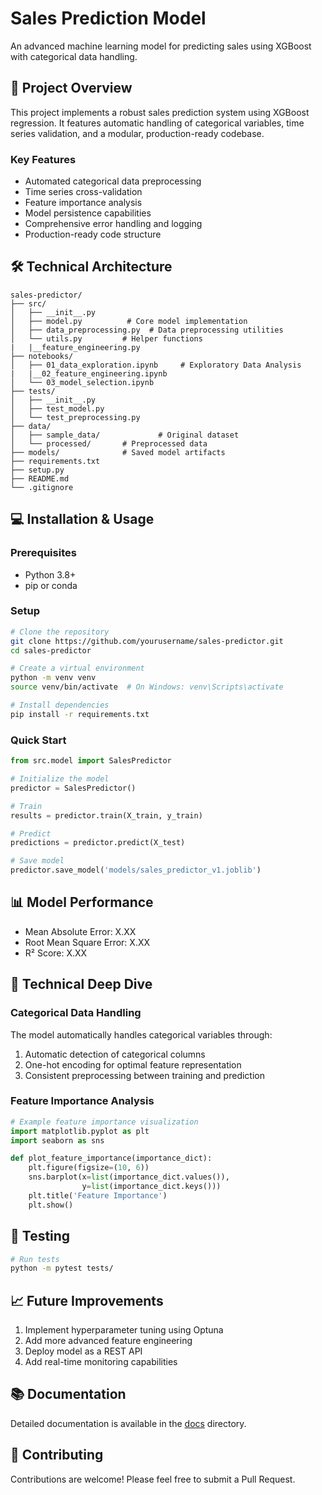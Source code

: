 # Sales Prediction Model
An advanced machine learning model for predicting sales using XGBoost with categorical data handling.

## 🎯 Project Overview
This project implements a robust sales prediction system using XGBoost regression. It features automatic handling of categorical variables, time series validation, and a modular, production-ready codebase.

### Key Features
- Automated categorical data preprocessing
- Time series cross-validation
- Feature importance analysis
- Model persistence capabilities
- Comprehensive error handling and logging
- Production-ready code structure

## 🛠️ Technical Architecture
```
sales-predictor/
├── src/
│   ├── __init__.py
│   ├── model.py          # Core model implementation
│   ├── data_preprocessing.py  # Data preprocessing utilities
│   └── utils.py         # Helper functions
|   |__feature_engineering.py
├── notebooks/
│   ├── 01_data_exploration.ipynb     # Exploratory Data Analysis
|   |__02_feature_engineering.ipynb
│   └── 03_model_selection.ipynb
├── tests/
│   ├── __init__.py
│   ├── test_model.py
│   └── test_preprocessing.py
├── data/
│   ├── sample_data/             # Original dataset
│   └── processed/       # Preprocessed data
├── models/              # Saved model artifacts
├── requirements.txt
├── setup.py
├── README.md
└── .gitignore
```

## 💻 Installation & Usage

### Prerequisites
- Python 3.8+
- pip or conda

### Setup
```bash
# Clone the repository
git clone https://github.com/yourusername/sales-predictor.git
cd sales-predictor

# Create a virtual environment
python -m venv venv
source venv/bin/activate  # On Windows: venv\Scripts\activate

# Install dependencies
pip install -r requirements.txt
```

### Quick Start
```python
from src.model import SalesPredictor

# Initialize the model
predictor = SalesPredictor()

# Train
results = predictor.train(X_train, y_train)

# Predict
predictions = predictor.predict(X_test)

# Save model
predictor.save_model('models/sales_predictor_v1.joblib')
```

## 📊 Model Performance
- Mean Absolute Error: X.XX
- Root Mean Square Error: X.XX
- R² Score: X.XX

## 🔬 Technical Deep Dive

### Categorical Data Handling
The model automatically handles categorical variables through:
1. Automatic detection of categorical columns
2. One-hot encoding for optimal feature representation
3. Consistent preprocessing between training and prediction

### Feature Importance Analysis
```python
# Example feature importance visualization
import matplotlib.pyplot as plt
import seaborn as sns

def plot_feature_importance(importance_dict):
    plt.figure(figsize=(10, 6))
    sns.barplot(x=list(importance_dict.values()), 
                y=list(importance_dict.keys()))
    plt.title('Feature Importance')
    plt.show()
```

## 🧪 Testing
```bash
# Run tests
python -m pytest tests/
```

## 📈 Future Improvements
1. Implement hyperparameter tuning using Optuna
2. Add more advanced feature engineering
3. Deploy model as a REST API
4. Add real-time monitoring capabilities

## 📚 Documentation
Detailed documentation is available in the [docs](docs/) directory.

## 🤝 Contributing
Contributions are welcome! Please feel free to submit a Pull Request.
